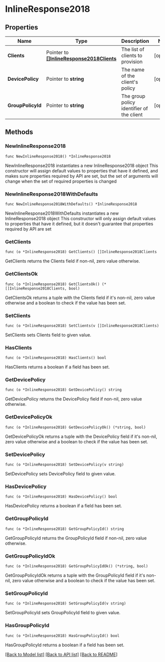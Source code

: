 # InlineResponse2018

## Properties

Name | Type | Description | Notes
------------ | ------------- | ------------- | -------------
**Clients** | Pointer to [**[]InlineResponse2018Clients**](InlineResponse2018Clients.md) | The list of clients to provision | [optional] 
**DevicePolicy** | Pointer to **string** | The name of the client&#39;s policy | [optional] 
**GroupPolicyId** | Pointer to **string** | The group policy identifier of the client | [optional] 

## Methods

### NewInlineResponse2018

`func NewInlineResponse2018() *InlineResponse2018`

NewInlineResponse2018 instantiates a new InlineResponse2018 object
This constructor will assign default values to properties that have it defined,
and makes sure properties required by API are set, but the set of arguments
will change when the set of required properties is changed

### NewInlineResponse2018WithDefaults

`func NewInlineResponse2018WithDefaults() *InlineResponse2018`

NewInlineResponse2018WithDefaults instantiates a new InlineResponse2018 object
This constructor will only assign default values to properties that have it defined,
but it doesn't guarantee that properties required by API are set

### GetClients

`func (o *InlineResponse2018) GetClients() []InlineResponse2018Clients`

GetClients returns the Clients field if non-nil, zero value otherwise.

### GetClientsOk

`func (o *InlineResponse2018) GetClientsOk() (*[]InlineResponse2018Clients, bool)`

GetClientsOk returns a tuple with the Clients field if it's non-nil, zero value otherwise
and a boolean to check if the value has been set.

### SetClients

`func (o *InlineResponse2018) SetClients(v []InlineResponse2018Clients)`

SetClients sets Clients field to given value.

### HasClients

`func (o *InlineResponse2018) HasClients() bool`

HasClients returns a boolean if a field has been set.

### GetDevicePolicy

`func (o *InlineResponse2018) GetDevicePolicy() string`

GetDevicePolicy returns the DevicePolicy field if non-nil, zero value otherwise.

### GetDevicePolicyOk

`func (o *InlineResponse2018) GetDevicePolicyOk() (*string, bool)`

GetDevicePolicyOk returns a tuple with the DevicePolicy field if it's non-nil, zero value otherwise
and a boolean to check if the value has been set.

### SetDevicePolicy

`func (o *InlineResponse2018) SetDevicePolicy(v string)`

SetDevicePolicy sets DevicePolicy field to given value.

### HasDevicePolicy

`func (o *InlineResponse2018) HasDevicePolicy() bool`

HasDevicePolicy returns a boolean if a field has been set.

### GetGroupPolicyId

`func (o *InlineResponse2018) GetGroupPolicyId() string`

GetGroupPolicyId returns the GroupPolicyId field if non-nil, zero value otherwise.

### GetGroupPolicyIdOk

`func (o *InlineResponse2018) GetGroupPolicyIdOk() (*string, bool)`

GetGroupPolicyIdOk returns a tuple with the GroupPolicyId field if it's non-nil, zero value otherwise
and a boolean to check if the value has been set.

### SetGroupPolicyId

`func (o *InlineResponse2018) SetGroupPolicyId(v string)`

SetGroupPolicyId sets GroupPolicyId field to given value.

### HasGroupPolicyId

`func (o *InlineResponse2018) HasGroupPolicyId() bool`

HasGroupPolicyId returns a boolean if a field has been set.


[[Back to Model list]](../README.md#documentation-for-models) [[Back to API list]](../README.md#documentation-for-api-endpoints) [[Back to README]](../README.md)


